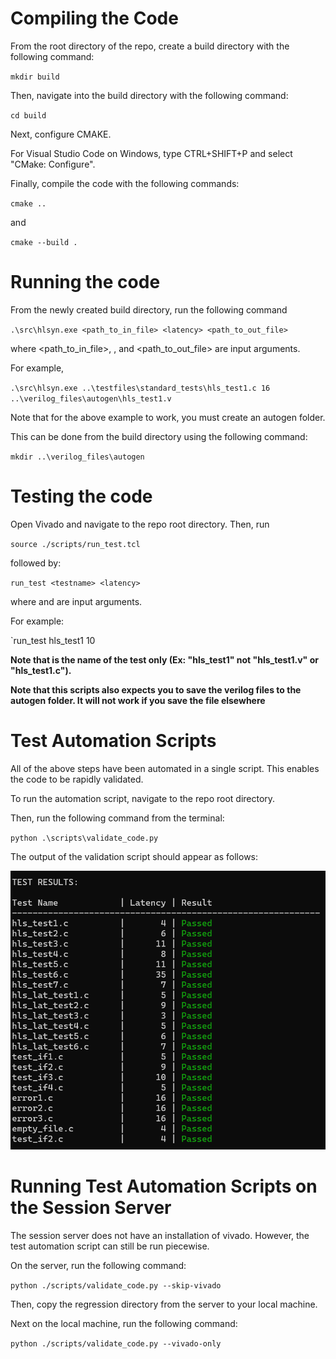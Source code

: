 # Compiling the Code

From the root directory of the repo, create a build directory with the following command:

`mkdir build`

Then, navigate into the build directory with the following command:

`cd build`

Next, configure CMAKE.

For Visual Studio Code on Windows, type CTRL+SHIFT+P and select "CMake: Configure".

Finally, compile the code with the following commands:

`cmake ..`

and
 
`cmake --build .`

# Running the code

From the newly created build directory, run the following command

`.\src\hlsyn.exe <path_to_in_file> <latency> <path_to_out_file>`

where <path_to_in_file>, <latency>, and <path_to_out_file> are input arguments.

For example,

`.\src\hlsyn.exe ..\testfiles\standard_tests\hls_test1.c 16 ..\verilog_files\autogen\hls_test1.v`

Note that for the above example to work, you must create an autogen folder.

This can be done from the build directory using the following command:

`mkdir ..\verilog_files\autogen`
 
# Testing the code

Open Vivado and navigate to the repo root directory. Then, run

`source ./scripts/run_test.tcl`

followed by:

`run_test <testname> <latency>`

where <testname> and <latency> are input arguments.

For example:

`run_test hls_test1 10

**Note that <testname> is the name of the test only (Ex: "hls_test1" not "hls_test1.v" or "hls_test1.c").**

**Note that this scripts also expects you to save the verilog files to the autogen folder. It will not work if you save the file elsewhere**

# Test Automation Scripts

All of the above steps have been automated in a single script. This enables the code to be rapidly validated.

To run the automation script, navigate to the repo root directory.

Then, run the following command from the terminal:

`python .\scripts\validate_code.py`

The output of the validation script should appear as follows:

![Validation Script Outputs](./images/test_results.png)

# Running Test Automation Scripts on the Session Server

The session server does not have an installation of vivado. However, the test automation script can still be run piecewise.

On the server, run the following command:

`python ./scripts/validate_code.py --skip-vivado`

Then, copy the regression directory from the server to your local machine.

Next on the local machine, run the following command:

`python ./scripts/validate_code.py --vivado-only`
